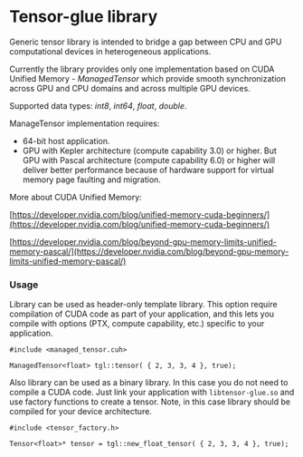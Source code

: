 # Tensor-glue library

Generic tensor library is intended to bridge a gap between CPU and GPU computational devices in heterogeneous applications. 

Currently the library provides only one implementation based on CUDA Unified Memory - *ManagedTensor<T>* which provide smooth synchronization across GPU and CPU domains and across multiple GPU devices.

Supported data types: *int8*, *int64*, *float*, *double*.

ManageTensor implementation requires:
- 64-bit host application.
- GPU with Kepler architecture (compute capability 3.0) or higher. But GPU with Pascal architecture (compute capability 6.0) or higher will deliver better performance because of hardware support for virtual memory page faulting and migration.

More about CUDA Unified Memory:

[https://developer.nvidia.com/blog/unified-memory-cuda-beginners/](https://developer.nvidia.com/blog/unified-memory-cuda-beginners/)

[https://developer.nvidia.com/blog/beyond-gpu-memory-limits-unified-memory-pascal/](https://developer.nvidia.com/blog/beyond-gpu-memory-limits-unified-memory-pascal/)

### Usage

Library can be used as header-only template library. This option require compilation of CUDA code as part of your application, and this lets you compile with options (PTX, compute capability, etc.) specific to your application.

```
#include <managed_tensor.cuh>

ManagedTensor<float> tgl::tensor( { 2, 3, 3, 4 }, true);
```

Also library can be used as a binary library. In this case you do not need to compile a CUDA code. Just link your application with `libtensor-glue.so` and use factory functions to create a tensor. Note, in this case library should be compiled for your device architecture.

```
#include <tensor_factory.h>

Tensor<float>* tensor = tgl::new_float_tensor( { 2, 3, 3, 4 }, true);
```
